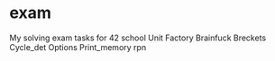 # exam
My solving exam tasks for 42 school Unit Factory
Brainfuck
Breckets
Cycle_det
Options
Print_memory
rpn
